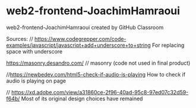 # web2-frontend-JoachimHamraoui
web2-frontend-JoachimHamraoui created by GitHub Classroom

Sources:
// https://www.codegrepper.com/code-examples/javascript/javascript+add+underscore+to+string
For replacing space with underscore

https://masonry.desandro.com/
// masonry (code not used in final product)

//https://newbedev.com/html5-check-if-audio-is-playing
How to check if audio is playing on page

// https://xd.adobe.com/view/a31860ce-2f96-40ad-95c8-97ed07c32d59-f64b/
Most of its original design choices have remained
